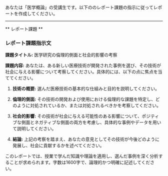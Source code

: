 あなたは「医学概論」の受講生です。以下ののレポート課題の指示に従ってレポートを作成してください。

---------------------------------------
** レポート課題 **

### レポート課題指示文

**課題タイトル:** 医学研究の倫理的側面と社会的影響の考察

**課題内容:** 
あなたは、ある新しい医療技術が開発された事例を選び、その技術が社会に与える影響について考察してください。具体的には、以下の点に焦点を当ててください。

1. **技術の概要:** 選んだ医療技術の基本的な仕組みと目的を説明してください。
   
2. **倫理的側面:** その技術の開発および使用における倫理的な課題を特定し、どのように対処されているか、または対処されるべきかを考察してください。

3. **社会的影響:** その技術が社会に与える可能性のある影響について、ポジティブな側面とネガティブな側面の両方を考慮し、具体的な事例やデータを用いて説明してください。

4. **結論:** 上記の考察を踏まえ、あなたの意見としてその技術が今後どのように発展し、社会に貢献するかを述べてください。

このレポートでは、授業で学んだ知識や理論を適用し、選んだ事例を深く分析することが求められます。字数は1600字で、論理的かつ明確に記述してください。